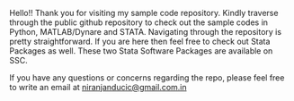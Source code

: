
Hello!! 
Thank you for visiting my sample code repository. Kindly traverse through the public github repository to check out the sample codes in Python, MATLAB/Dynare and STATA. 
Navigating through the repository is pretty straightforward. If you are here then feel free to check out Stata Packages as well. These two Stata Software Packages are available on SSC.  

If you have any questions or concerns regarding the repo, please feel free to write an email at niranjanducic@gmail.com.in



